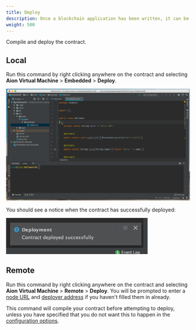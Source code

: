 ```yaml
---
title: Deploy
description: Once a blockchain application has been written, it can be compiled and deployed to a local or remote blockchain network. Deploying blockchain applications is similar to how regular applications are deployed currently, however there are some differences. One major difference is that to deploy an application to a public blockchain network, an account must be supplied with tokens in order to cover the deployment costs. However, when deploying to a local network through the Aion4j plugin there is no need to create an account or supply it with test tokens, as everything is contained within the local network.
weight: 500
---
```


Compile and deploy the contract.

## Local

Run this command by right clicking anywhere on the contract and selecting **Aion Virtual Machine** > **Embedded** > **Deploy**.

![Deploy to Embedded AVM](/developers/tools/intellij-plugin/images/deploy-to-embedded.gif)

You should see a notice when the contract has successfully deployed:

![Successful Deployment Notice](/developers/tools/intellij-plugin/images/successful-deployment-notice.png)

## Remote

Run this command by right clicking anywhere on the contract and selecting **Aion Virtual Machine** > **Remote** > **Deploy**. You will be prompted to enter a [node URL](/developers/tools/intellij-plugin/configure-the-plugin) and [deployer address](/developers/tools/intellij-plugin/configure-the-plugin) if you haven't filled them in already.

This command will compile your contract before attempting to deploy, unless you have specified that you do not want this to happen in the [configuration options](/developers/tools/intellij-plugin/configure-the-plugin).
